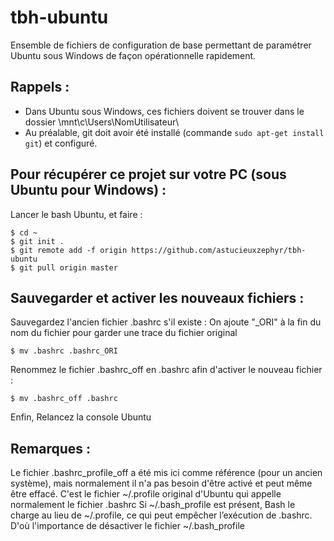 # tbh-ubuntu
Ensemble de fichiers de configuration de base permettant de paramétrer Ubuntu sous Windows de façon opérationnelle rapidement.

## Rappels :
- Dans Ubuntu sous Windows, ces fichiers doivent se trouver dans le dossier \mnt\c\Users\NomUtilisateur\\
- Au préalable, git doit avoir été installé (commande `sudo apt-get install git`) et configuré.

## Pour récupérer ce projet sur votre PC (sous Ubuntu pour Windows) :
Lancer le bash Ubuntu, et faire :

    $ cd ~
    $ git init .
    $ git remote add -f origin https://github.com/astucieuxzephyr/tbh-ubuntu
    $ git pull origin master

## Sauvegarder et activer les nouveaux fichiers :
Sauvegardez l'ancien fichier .bashrc s'il existe :
On ajoute "_ORI" à la fin du nom du fichier pour garder une trace du fichier original
   
    $ mv .bashrc .bashrc_ORI
   
Renommez le fichier .bashrc_off en .bashrc afin d'activer le nouveau fichier :

    $ mv .bashrc_off .bashrc
   
Enfin, Relancez la console Ubuntu

## Remarques :
Le fichier .bashrc_profile_off a été mis ici comme référence (pour un ancien système), mais normalement il n'a pas besoin d'être activé et peut même être effacé.
C'est le fichier ~/.profile original d'Ubuntu qui appelle normalement le fichier .bashrc
Si ~/.bash_profile est présent, Bash le charge au lieu de ~/.profile, ce qui peut empêcher l’exécution de .bashrc.
D'où l'importance de désactiver le fichier ~/.bash_profile


